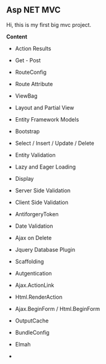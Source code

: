 ## Asp NET MVC
Hi, this is my first big mvc project.

**Content**

 - Action Results
 - Get - Post
 - RouteConfig
 - Route Attribute
 - ViewBag
 - Layout and Partial View
 - Entity Framework Models
 - Bootstrap
 - Select / Insert / Update / Delete
 - Entity Validation
 - Lazy and Eager Loading
 - Display
 - Server Side Validation
 - Client Side Validation
 - AntiforgeryToken
 - Date Validation
 - Ajax on Delete
 - Jquery Database Plugin
 - Scaffolding
 - Autgentication
 - Ajax.ActionLink
 - Html.RenderAction
 - Ajax.BeginForm / Html.BeginForm
 - OutputCache
 - BundleConfig
 - Elmah
 
 - 

